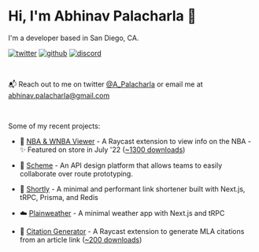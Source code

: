 # Hi, I'm Abhinav Palacharla 👋

I'm a developer based in San Diego, CA.

[![twitter](https://socialize-md.vercel.app/api/badge/twitter)](https://twitter.com/A_Palacharla)
[![github](https://socialize-md.vercel.app/api/badge/github)](https://github.com/AbhinavPalacharla)
[![discord](https://socialize-md.vercel.app/api/badge/discord)](https://discordapp.com/users/290246407145914370)

<br/>

📬 Reach out to me on twitter [@A_Palacharla](https://twitter.com/A_Palacharla) or email me at abhinav.palacharla@gmail.com

<br/>

Some of my recent projects:
- 🏀 [NBA & WNBA Viewer](https://github.com/AbhinavPalacharla/nba-game-viewer) - A Raycast extension to view info on the NBA - ✨ Featured on store in July '22 ([~1300 downloads](https://www.raycast.com/AbhinavPalacharla/nba-game-viewer))

- 🧪 [Scheme](https://github.com/AbhinavPalacharla/scheme) - An API design platform that allows teams to easily collaborate over route prototyping.

- 🔗 [Shortly](https://github.com/AbhinavPalacharla/shortly) - A minimal and performant link shortener built with Next.js, tRPC, Prisma, and Redis

- ☁️ [Plainweather](https://github.com/AbhinavPalacharla/plainweather) - A minimal weather app with Next.js and tRPC

- 📝 [Citation Generator](https://github.com/AbhinavPalacharla/citation-generator) - A Raycast extension to generate MLA citations from an article link ([~200 downloads](https://www.raycast.com/AbhinavPalacharla/citation-generator))
